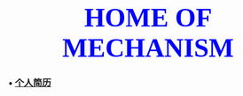 # <center><font face='微软雅黑' size=50 color=blue>HOME OF MECHANISM</font></center>
### •  [个人简历](post/2021-2-24-resume.md)


